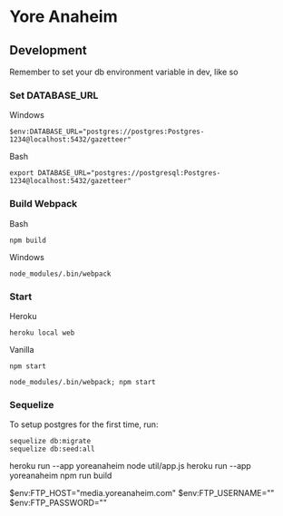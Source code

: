 # Yore Anaheim

## Development

Remember to set your db environment variable in dev, like so

### Set DATABASE_URL
Windows
```
$env:DATABASE_URL="postgres://postgres:Postgres-1234@localhost:5432/gazetteer"
```
Bash
```
export DATABASE_URL="postgres://postgresql:Postgres-1234@localhost:5432/gazetteer"
```

### Build Webpack
Bash
```
npm build
```
Windows
```
node_modules/.bin/webpack
```

### Start
Heroku
```
heroku local web
```
Vanilla
```
npm start
```
```
node_modules/.bin/webpack; npm start
```

### Sequelize
To setup postgres for the first time, run:
```
sequelize db:migrate
sequelize db:seed:all
```



heroku run --app yoreanaheim node util/app.js
heroku run --app yoreanaheim npm run build


$env:FTP_HOST="media.yoreanaheim.com"
$env:FTP_USERNAME=""
$env:FTP_PASSWORD=""
